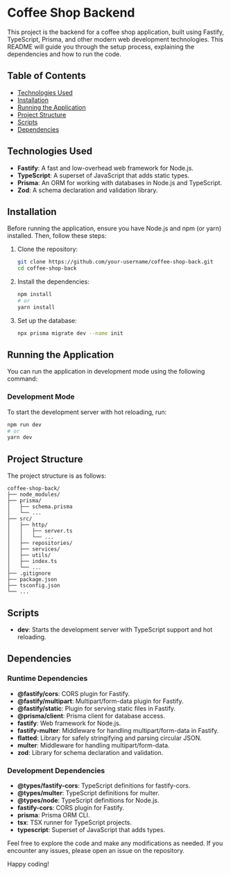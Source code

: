 # Coffee Shop Backend

This project is the backend for a coffee shop application, built using Fastify, TypeScript, Prisma, and other modern web development technologies. This README will guide you through the setup process, explaining the dependencies and how to run the code.

## Table of Contents

- [Technologies Used](#technologies-used)
- [Installation](#installation)
- [Running the Application](#running-the-application)
- [Project Structure](#project-structure)
- [Scripts](#scripts)
- [Dependencies](#dependencies)

## Technologies Used

- **Fastify**: A fast and low-overhead web framework for Node.js.
- **TypeScript**: A superset of JavaScript that adds static types.
- **Prisma**: An ORM for working with databases in Node.js and TypeScript.
- **Zod**: A schema declaration and validation library.

## Installation

Before running the application, ensure you have Node.js and npm (or yarn) installed. Then, follow these steps:

1. Clone the repository:

   ```sh
   git clone https://github.com/your-username/coffee-shop-back.git
   cd coffee-shop-back
   ```

2. Install the dependencies:

   ```sh
   npm install
   # or
   yarn install
   ```

3. Set up the database:
   ```sh
   npx prisma migrate dev --name init
   ```

## Running the Application

You can run the application in development mode using the following command:

### Development Mode

To start the development server with hot reloading, run:

```sh
npm run dev
# or
yarn dev
```

## Project Structure

The project structure is as follows:

```
coffee-shop-back/
├── node_modules/
├── prisma/
│   ├── schema.prisma
│   └── ...
├── src/
│   ├── http/
│   │   ├── server.ts
│   │   └── ...
│   ├── repositories/
│   ├── services/
│   ├── utils/
│   ├── index.ts
│   └── ...
├── .gitignore
├── package.json
├── tsconfig.json
└── ...
```

## Scripts

- **dev**: Starts the development server with TypeScript support and hot reloading.

## Dependencies

### Runtime Dependencies

- **@fastify/cors**: CORS plugin for Fastify.
- **@fastify/multipart**: Multipart/form-data plugin for Fastify.
- **@fastify/static**: Plugin for serving static files in Fastify.
- **@prisma/client**: Prisma client for database access.
- **fastify**: Web framework for Node.js.
- **fastify-multer**: Middleware for handling multipart/form-data in Fastify.
- **flatted**: Library for safely stringifying and parsing circular JSON.
- **multer**: Middleware for handling multipart/form-data.
- **zod**: Library for schema declaration and validation.

### Development Dependencies

- **@types/fastify-cors**: TypeScript definitions for fastify-cors.
- **@types/multer**: TypeScript definitions for multer.
- **@types/node**: TypeScript definitions for Node.js.
- **fastify-cors**: CORS plugin for Fastify.
- **prisma**: Prisma ORM CLI.
- **tsx**: TSX runner for TypeScript projects.
- **typescript**: Superset of JavaScript that adds types.

Feel free to explore the code and make any modifications as needed. If you encounter any issues, please open an issue on the repository.

Happy coding!
